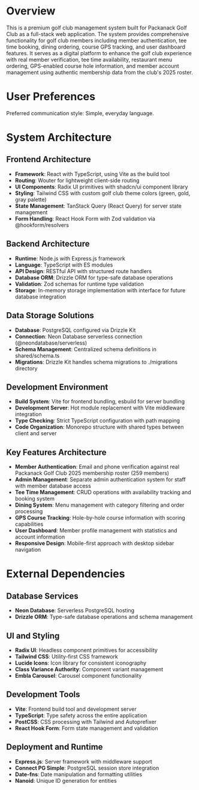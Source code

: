 # Overview

This is a premium golf club management system built for Packanack Golf Club as a full-stack web application. The system provides comprehensive functionality for golf club members including member authentication, tee time booking, dining ordering, course GPS tracking, and user dashboard features. It serves as a digital platform to enhance the golf club experience with real member verification, tee time availability, restaurant menu ordering, GPS-enabled course hole information, and member account management using authentic membership data from the club's 2025 roster.

# User Preferences

Preferred communication style: Simple, everyday language.

# System Architecture

## Frontend Architecture
- **Framework**: React with TypeScript, using Vite as the build tool
- **Routing**: Wouter for lightweight client-side routing
- **UI Components**: Radix UI primitives with shadcn/ui component library
- **Styling**: Tailwind CSS with custom golf club theme colors (green, gold, gray palette)
- **State Management**: TanStack Query (React Query) for server state management
- **Form Handling**: React Hook Form with Zod validation via @hookform/resolvers

## Backend Architecture
- **Runtime**: Node.js with Express.js framework
- **Language**: TypeScript with ES modules
- **API Design**: RESTful API with structured route handlers
- **Database ORM**: Drizzle ORM for type-safe database operations
- **Validation**: Zod schemas for runtime type validation
- **Storage**: In-memory storage implementation with interface for future database integration

## Data Storage Solutions
- **Database**: PostgreSQL configured via Drizzle Kit
- **Connection**: Neon Database serverless connection (@neondatabase/serverless)
- **Schema Management**: Centralized schema definitions in shared/schema.ts
- **Migrations**: Drizzle Kit handles schema migrations to ./migrations directory

## Development Environment
- **Build System**: Vite for frontend bundling, esbuild for server bundling
- **Development Server**: Hot module replacement with Vite middleware integration
- **Type Checking**: Strict TypeScript configuration with path mapping
- **Code Organization**: Monorepo structure with shared types between client and server

## Key Features Architecture
- **Member Authentication**: Email and phone verification against real Packanack Golf Club 2025 membership roster (259 members)
- **Admin Management**: Separate admin authentication system for staff with member database access
- **Tee Time Management**: CRUD operations with availability tracking and booking system
- **Dining System**: Menu management with category filtering and order processing
- **GPS Course Tracking**: Hole-by-hole course information with scoring capabilities  
- **User Dashboard**: Member profile management with statistics and account information
- **Responsive Design**: Mobile-first approach with desktop sidebar navigation

# External Dependencies

## Database Services
- **Neon Database**: Serverless PostgreSQL hosting
- **Drizzle ORM**: Type-safe database operations and schema management

## UI and Styling
- **Radix UI**: Headless component primitives for accessibility
- **Tailwind CSS**: Utility-first CSS framework
- **Lucide Icons**: Icon library for consistent iconography
- **Class Variance Authority**: Component variant management
- **Embla Carousel**: Carousel component functionality

## Development Tools
- **Vite**: Frontend build tool and development server
- **TypeScript**: Type safety across the entire application
- **PostCSS**: CSS processing with Tailwind and Autoprefixer
- **React Hook Form**: Form state management and validation

## Deployment and Runtime
- **Express.js**: Server framework with middleware support
- **Connect PG Simple**: PostgreSQL session store integration
- **Date-fns**: Date manipulation and formatting utilities
- **Nanoid**: Unique ID generation for entities